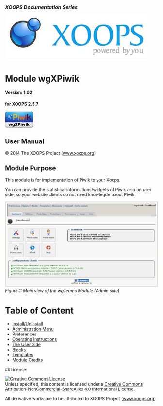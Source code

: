### _XOOPS Documentation Series_
![logoXoops.jpg](assets/logoXoops.jpg)

# Module wgXPiwik
#### Version: 1.02
#### for XOOPS 2.5.7
      
![logoModule.png](en/assets/logoModule.png)
            
## User Manual

© 2014 The XOOPS Project (www.xoops.org)    

## Module Purpose 

This module is for implementation of Piwik to your Xoops.

You can provide the statistical informations/widgets of Piwik also on user side, so your website clients do not need knowlegde about Piwik.

![0dashboard.png](assets/0dashboard.png)<br/>
*Figure 1: Main view of the wgTeams Module (Admin side)*

# Table of Content

* [Install/Uninstall](book/1install.md)
* [Administration Menu](book/2administration.md)
* [Preferences](book/3preferences.md)
* [Operating Instructions](book/4operations.md)
* [The User Side](book/5userside.md)
* [Blocks](book/6blocks.md)
* [Templates](book/7templates.md)
* [Module Credits](book/9credits.md)

##License:

<a rel="license" href="http://creativecommons.org/licenses/by-nc-sa/4.0/"><img alt="Creative Commons License" style="border-width:0" src="https://i.creativecommons.org/l/by-nc-sa/4.0/88x31.png" /></a><br />Unless specified, this content is licensed under a <a rel="license" href="http://creativecommons.org/licenses/by-nc-sa/4.0/">Creative Commons Attribution-NonCommercial-ShareAlike 4.0 International License</a>.

All derivative works are to be attributed to XOOPS Project (www.xoops.org)
